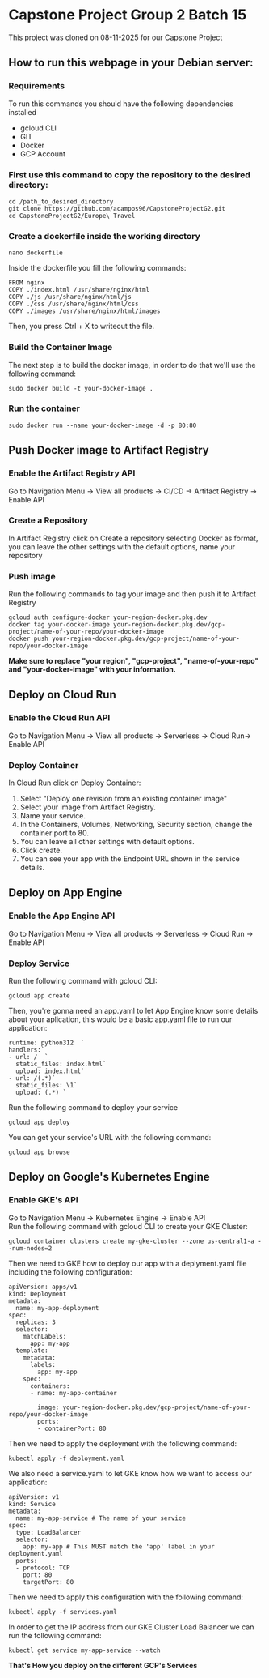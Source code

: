 # Capstone Project Group 2 Batch 15
This project was cloned on 08-11-2025 for our Capstone Project

## How to run this webpage in your Debian server:
### Requirements

To run this commands you should have the following dependencies installed 
- gcloud CLI 
- GIT
- Docker
- GCP Account

### First use this command to copy the repository to the desired directory:  

`cd /path_to_desired_directory`  
`git clone https://github.com/acampos96/CapstoneProjectG2.git`  
`cd CapstoneProjectG2/Europe\ Travel`  

### Create a dockerfile inside the working directory  

`nano dockerfile`  

Inside the dockerfile you fill the following commands:  
```dockerfile,
FROM nginx  
COPY ./index.html /usr/share/nginx/html  
COPY ./js /usr/share/nginx/html/js  
COPY ./css /usr/share/nginx/html/css  
COPY ./images /usr/share/nginx/html/images  
```
Then, you press Ctrl + X to writeout the file.  

### Build the Container Image  
The next step is to build the docker image, in order to do that we'll use the following command:  

`sudo docker build -t your-docker-image .`  

### Run the container  

`sudo docker run --name your-docker-image -d -p 80:80`    

## Push Docker image to Artifact Registry  

### Enable the Artifact Registry API  
Go to Navigation Menu -> View all products -> CI/CD -> Artifact Registry -> Enable API  
### Create a Repository  
In Artifact Registry click on  Create a repository selecting Docker as format, you can leave the other settings with the default options, name your repository  
### Push image  
Run the following commands to tag your image and then push it to Artifact Registry  

`gcloud auth configure-docker your-region-docker.pkg.dev`  
`docker tag your-docker-image your-region-docker.pkg.dev/gcp-project/name-of-your-repo/your-docker-image`  
`docker push your-region-docker.pkg.dev/gcp-project/name-of-your-repo/your-docker-image`  

**Make sure to replace "your region", "gcp-project", "name-of-your-repo" and "your-docker-image" with your information.**  

## Deploy on Cloud Run  
### Enable the Cloud Run API  
Go to Navigation Menu -> View all products -> Serverless -> Cloud Run-> Enable API  
### Deploy Container  
In Cloud Run click on Deploy Container:  

1. Select "Deploy one revision from an existing container image"  
2. Select your image from Artifact Registry.  
3. Name your service.  
4. In the Containers, Volumes, Networking, Security section, change the container port to 80.  
5. You can leave all other settings with default options.  
6. Click create.  
7. You can see your app with the Endpoint URL shown in the service details.  

## Deploy on App Engine  
### Enable the App Engine API  
Go to Navigation Menu -> View all products -> Serverless -> Cloud Run -> Enable API  
### Deploy Service
Run the following command with gcloud CLI:

`gcloud app create`  

Then, you're gonna need an app.yaml to let App Engine know some details about your aplication, this would be a basic app.yaml file to run our application:  

```yaml,
runtime: python312  `  
handlers:`  
- url: /  `  
  static_files: index.html`    
  upload: index.html`    
- url: /(.*)`  
  static_files: \1`  
  upload: (.*) `  
```
Run the following command to deploy your service  

`gcloud app deploy`  

You can get your service's URL with the following command:  

`gcloud app browse`  

## Deploy on Google's Kubernetes Engine
### Enable GKE's API
Go to Navigation Menu -> Kubernetes Engine -> Enable API  
Run the following command with gcloud CLI to create your GKE Cluster:  

`gcloud container clusters create my-gke-cluster --zone us-central1-a --num-nodes=2`   

Then we need to GKE how to deploy our app with a deplyment.yaml file including the following configuration:  

```yaml,
apiVersion: apps/v1  
kind: Deployment  
metadata:  
  name: my-app-deployment 
spec:
  replicas: 3  
  selector:
    matchLabels:
      app: my-app
  template:
    metadata:
      labels:
        app: my-app
    spec:
      containers:
      - name: my-app-container
       
        image: your-region-docker.pkg.dev/gcp-project/name-of-your-repo/your-docker-image
        ports:
        - containerPort: 80  
```
Then we need to apply the deployment with the following command:  

`kubectl apply -f deployment.yaml`  

We also need a service.yaml to let GKE know how we want to access our application:  

```yaml,
apiVersion: v1
kind: Service
metadata:
  name: my-app-service # The name of your service
spec:
  type: LoadBalancer
  selector:
    app: my-app # This MUST match the 'app' label in your deployment.yaml
  ports:
  - protocol: TCP
    port: 80       
    targetPort: 80
```

Then we need to apply this configuration with the following command:

`kubectl apply -f services.yaml`  

In order to get the IP address from our GKE Cluster Load Balancer we can run the following command:

`kubectl get service my-app-service --watch`  

**That's How you deploy on the different GCP's Services**
